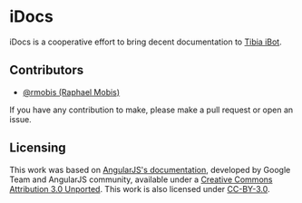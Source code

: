 iDocs
=================

iDocs is a cooperative effort to bring decent documentation to [Tibia iBot](http://tibiaibot.com).



Contributors
------------

* [@rmobis (Raphael Mobis)](http://github.com/rmobis)

If you have any contribution to make, please make a pull request or open an issue.



Licensing
---------

This work was based on [AngularJS's documentation](http://docs.angularjs.org),
developed by Google Team and AngularJS community, available under a [Creative
Commons Attribution 3.0 Unported](http://creativecommons.org/licenses/by/3.0/).
This work is also licensed under [CC-BY-3.0](http://creativecommons.org/licenses/by/3.0/).